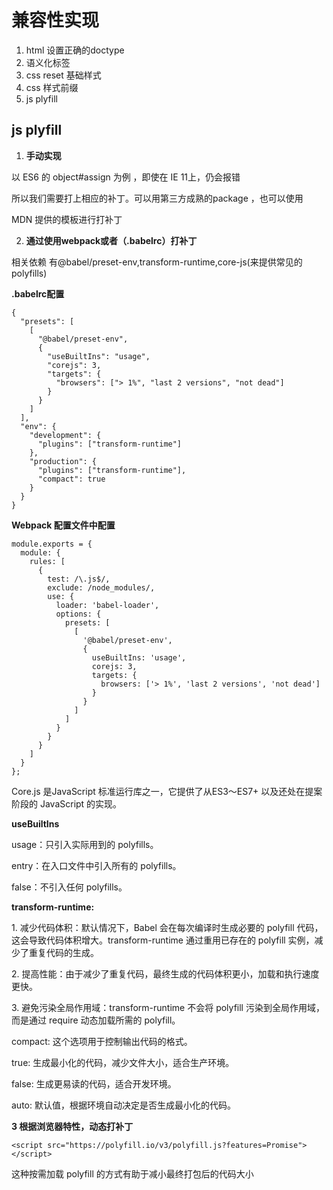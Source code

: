 # 兼容性实现

1. &#x20;html 设置正确的doctype
2. &#x20;语义化标签
3. css reset 基础样式
4. css 样式前缀
5. &#x20;js plyfill

## js plyfill

1. **手动实现**

以 ES6 的 object#assign 为例 ，即使在 IE 11上，仍会报错

所以我们需要打上相应的补丁。可以用第三方成熟的package ，也可以使用

MDN 提供的模板进行打补丁

&#x20;

2. **通过使用webpack或者（.babelrc）打补丁**

相关依赖 有@babel/preset-env,transform-runtime,core-js(来提供常见的 polyfills)

&#x20;

**.babelrc配置**

```
{
  "presets": [
    [
      "@babel/preset-env",
      {
        "useBuiltIns": "usage",
        "corejs": 3,
        "targets": {
          "browsers": ["> 1%", "last 2 versions", "not dead"]
        }
      }
    ]
  ],
  "env": {
    "development": {
      "plugins": ["transform-runtime"]
    },
    "production": {
      "plugins": ["transform-runtime"],
      "compact": true
    }
  }
}

```



**Webpack 配置文件中配置**

```
module.exports = {
  module: {
    rules: [
      {
        test: /\.js$/,
        exclude: /node_modules/,
        use: {
          loader: 'babel-loader',
          options: {
            presets: [
              [
                '@babel/preset-env',
                {
                  useBuiltIns: 'usage',
                  corejs: 3,
                  targets: {
                    browsers: ['> 1%', 'last 2 versions', 'not dead']
                  }
                }
              ]
            ]
          }
        }
      }
    ]
  }
};

```

Core.js 是JavaScript 标准运行库之一，它提供了从ES3～ES7+ 以及还处在提案阶段的 JavaScript 的实现。

&#x20;

**useBuiltIns**

usage：只引入实际用到的 polyfills。

entry：在入口文件中引入所有的 polyfills。

false：不引入任何 polyfills。

**transform-runtime:**

1\. 减少代码体积：默认情况下，Babel 会在每次编译时生成必要的 polyfill 代码，这会导致代码体积增大。transform-runtime 通过重用已存在的 polyfill 实例，减少了重复代码的生成。

2\. 提高性能：由于减少了重复代码，最终生成的代码体积更小，加载和执行速度更快。

3\. 避免污染全局作用域：transform-runtime 不会将 polyfill 污染到全局作用域，而是通过 require 动态加载所需的 polyfill。

compact: 这个选项用于控制输出代码的格式。

true: 生成最小化的代码，减少文件大小，适合生产环境。

false: 生成更易读的代码，适合开发环境。

auto: 默认值，根据环境自动决定是否生成最小化的代码。

&#x20;

**3 根据浏览器特性，动态打补丁**

```
<script src="https://polyfill.io/v3/polyfill.js?features=Promise"></script>
```

&#x20;这种按需加载 polyfill 的方式有助于减小最终打包后的代码大小
